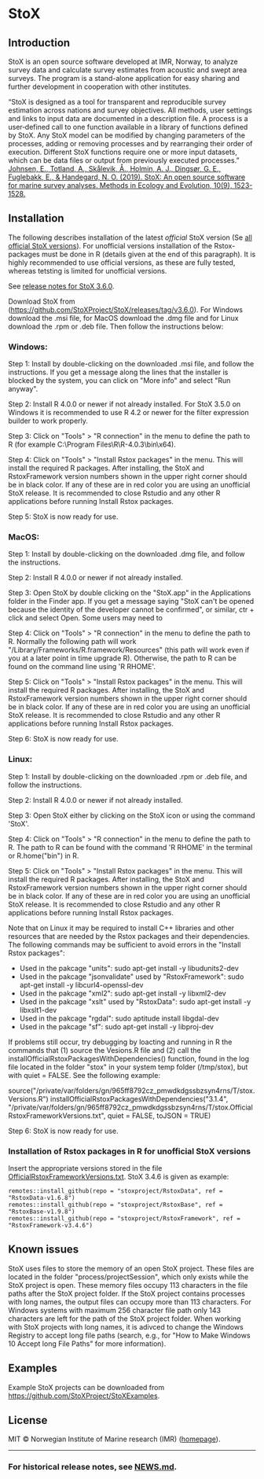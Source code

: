# StoX

## Introduction

StoX is an open source software developed at IMR, Norway, to analyze survey data and calculate survey estimates from acoustic and swept area surveys. The program is a stand-alone application for easy sharing and further development in cooperation with other institutes. 

“StoX is designed as a tool for transparent and reproducible survey estimation across nations and survey objectives. All methods, user settings and links to input data are documented in a description file. A process is a user‐defined call to one function available in a library of functions defined by StoX. Any StoX model can be modified by changing parameters of the processes, adding or removing processes and by rearranging their order of execution. Different StoX functions require one or more input datasets, which can be data files or output from previously executed processes.” [Johnsen, E., Totland, A., Skålevik, Å., Holmin, A. J., Dingsør, G. E., Fuglebakk, E., & Handegard, N. O. (2019). StoX: An open source software for marine survey analyses. Methods in Ecology and Evolution, 10(9), 1523-1528.](https://doi.org/10.1111/2041-210X.13250)

## Installation

The following describes installation of the latest *official* StoX version (Se [all official StoX versions](https://github.com/StoXProject/StoX/blob/master/Official_StoX_versions.md)). For unofficial versions installation of the Rstox-packages must be done in R (details given at the end of this paragraph). It is highly recommended to use official versions, as these are fully tested, whereas tetsting is limited for unofficial versions.

See [release notes for StoX 3.6.0](https://github.com/StoXProject/StoX/blob/master/NEWS.md#stox-v360-2023-01-18).

Download StoX from (https://github.com/StoXProject/StoX/releases/tag/v3.6.0). For Windows download the .msi file, for MacOS download the .dmg file and for Linux download the .rpm or .deb file. Then follow the instructions below:

### Windows:

Step 1: 
Install by double-clicking on the downloaded .msi file, and follow the instructions. If you get a message along the lines that the installer is blocked by the system, you can click on "More info" and select "Run anyway".

Step 2: 
Install R 4.0.0 or newer if not already installed. For StoX 3.5.0 on Windows it is recommended to use R 4.2 or newer for the filter expression builder to work properly. 

Step 3: 
Click on "Tools" > "R connection" in the menu to define the path to R (for example C:\Program Files\R\R-4.0.3\bin\x64).

Step 4: 
Click on "Tools" > "Install Rstox packages" in the menu. This will install the required R packages. After installing, the StoX and RstoxFramework version numbers shown in the upper right corner should be in black color. If any of these are in red color you are using an unofficial StoX release. It is recommended to close Rstudio and any other R applications before running Install Rstox packages. 

Step 5: 
StoX is now ready for use.

### MacOS:

Step 1: 
Install by double-clicking on the downloaded .dmg file, and follow the instructions.

Step 2: 
Install R 4.0.0 or newer if not already installed.

Step 3: 
Open StoX by double clicking on the "StoX.app" in the Applications folder in the Finder app. If you get a message saying "StoX can't be opened because the identity of the developer cannot be confirmed", or similar, ctr + click and select Open. Some users may need to 

Step 4: 
Click on "Tools" > "R connection" in the menu to define the path to R. Normally the following path will work "/Library/Frameworks/R.framework/Resources" (this path will work even if you at a later point in time upgrade R). Otherwise, the path to R can be found on the command line using 'R RHOME'.

Step 5: 
Click on "Tools" > "Install Rstox packages" in the menu. This will install the required R packages. After installing, the StoX and RstoxFramework version numbers shown in the upper right corner should be in black color. If any of these are in red color you are using an unofficial StoX release. It is recommended to close Rstudio and any other R applications before running Install Rstox packages. 

Step 6: 
StoX is now ready for use. 

### Linux:

Step 1: 
Install by double-clicking on the downloaded .rpm or .deb file, and follow the instructions.

Step 2: 
Install R 4.0.0 or newer if not already installed.

Step 3: 
Open StoX either by clicking on the StoX icon or using the command 'StoX'.

Step 4: 
Click on "Tools" > "R connection" in the menu to define the path to R. The path to R can be found with the command 'R RHOME' in the terminal or R.home("bin") in R.

Step 5: 
Click on "Tools" > "Install Rstox packages" in the menu. This will install the required R packages. After installing, the StoX and RstoxFramework version numbers shown in the upper right corner should be in black color. If any of these are in red color you are using an unofficial StoX release. It is recommended to close Rstudio and any other R applications before running Install Rstox packages. 

Note that on Linux it may be required to install C++ libraries and other resources that are needed by the Rstox packages and their dependencies. The following commands may be sufficient to avoid errors in the "Install Rstox packages":

* Used in the pakcage "units":
sudo apt-get install -y libudunits2-dev
* Used in the pakcage "jsonvalidate" used by "RstoxFramework":
sudo apt-get install -y libcurl4-openssl-dev
* Used in the pakcage "xml2":
sudo apt-get install -y libxml2-dev
* Used in the pakcage "xslt" used by "RstoxData":
sudo apt-get install -y libxslt1-dev
* Used in the pakcage "rgdal":
sudo aptitude install libgdal-dev
* Used in the pakcage "sf": 
sudo apt-get install -y libproj-dev

If problems still occur, try debugging by loacting and running in R the commands that (1) source the Vesions.R file and (2) call the installOfficialRstoxPackagesWithDependencies() function, found in the log file located in the folder "stox" in your system temp folder (/tmp/stox), but with quiet = FALSE. See the following example:

source("/private/var/folders/gn/965ff8792cz_pmwdkdgssbzsyn4rns/T/stox.Versions.R")
installOfficialRstoxPackagesWithDependencies("3.1.4", "/private/var/folders/gn/965ff8792cz_pmwdkdgssbzsyn4rns/T/stox.OfficialRstoxFrameworkVersions.txt", quiet = FALSE, toJSON = TRUE) 

Step 6: 
StoX is now ready for use. 

### Installation of Rstox packages in R for unofficial StoX versions

Insert the appropriate versions stored in the file [OfficialRstoxFrameworkVersions.txt](https://raw.githubusercontent.com/StoXProject/RstoxFramework/master/inst/versions/OfficialRstoxFrameworkVersions.txt). StoX 3.4.6 is given as example:

    remotes::install_github(repo = "stoxproject/RstoxData", ref = "RstoxData-v1.6.8")
    remotes::install_github(repo = "stoxproject/RstoxBase", ref = "RstoxBase-v1.9.8")
    remotes::install_github(repo = "stoxproject/RstoxFramework", ref = "RstoxFramework-v3.4.6")

## Known issues

StoX uses files to store the memory of an open StoX project. These files are located in the folder "process/projectSession", which only exists while the StoX project is open. These memory files occupy 113 characters in the file paths after the StoX project folder. If the StoX project contains processes with long names, the output files can occupy more than 113 characters. For Windows systems with maximum 256 character file path only 143 characters are left for the path of the StoX project folder. When working with StoX projects with long names, it is adivced to change the Windows Registry to accept long file paths (search, e.g., for "How to Make Windows 10 Accept long File Paths" for more information). 

## Examples

Example StoX projects can be downloaded from https://github.com/StoXProject/StoXExamples.

## License

MIT © Norwegian Institute of Marine research (IMR) ([homepage](https://www.hi.no/en)).

---

### For historical release notes, see [NEWS.md](https://github.com/StoXProject/StoX/blob/master/NEWS.md).
